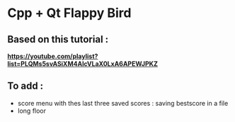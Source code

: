 # Cpp + Qt Flappy Bird

## Based on this tutorial :
**https://youtube.com/playlist?list=PLQMs5svASiXM4AlcVLaX0LxA6APEWJPKZ**

## To add :

- score menu with thes last three saved scores : saving bestscore in a file
- long floor
 
